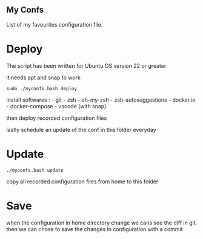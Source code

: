 ## My Confs

List of my favourites configuration file.

# Deploy

The script has been written for Ubuntu OS version 22 or greater

it needs apt and snap to work

`sudo ./myconfs.bash deploy`

install softwares : 
    - git
    - zsh
    - oh-my-zsh
    - zsh-autosuggestions
    - docker.io
    - docker-compose
    - vscode (with snap)

then deploy recorded configuration files

lastly schedule an update of the conf in this folder everyday

# Update

`./myconfs.bash update`

copy all recorded configuration files from home to this folder

# Save

when the configuration in home directory change we cans see the diff in git, then we can chose to save the changes in configuration with a commit
